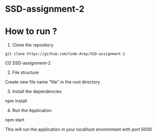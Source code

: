 # SSD-assignment-2
# How to run ?

1. Clone the repository

```node
git clone https://github.com/Code-Army/SSD-assignment-2
```

CD SSD-assignment-2

2. File structure

Create new file name "file" in the root directory

3. Install the dependencies

npm install

4. Run the Application

npm start

This will run the application in your localhost environment with port 5000



